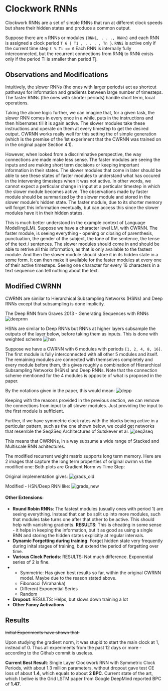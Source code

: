 # Clockwork RNNs 

Clockwork RNNs are a set of simple RNNs that run at different clock speeds but share their hidden states and produce a common output. 

Suppose there are `n` RNNs or modules `{RNN1, . . ., RNNn}` and each RNN is assigned a clock period `T ∈ { T1 , . . . , Tn }`. `RNNi` is active only if the current time step `t % Ti == 0` Each RNN is internally fully interconnected, but the recurrent connections from RNNj to RNNi exists only if the period Ti is smaller than period Tj. 

## Observations and Modifications
Intuitively, the slower RNNs (the ones with larger periods) act as shortcut pathways for information and gradients between large number of timesteps. The faster RNNs (the ones with shorter periods) handle short term, local operations. 

Taking the above logic further, we can imagine that, for a given task, the slower RNN comes in every once in a while, puts in the instructions and then hibernates till it is again active. The slower modules take these instructions and operate on them at every timestep to get the desired output. CWRNN works really well for this setting the of simple generation (which is the premise of the 1st experiment that the CWRNN was trained on in the original paper Section 4.1).

However, when looked from a discriminative perspective, the way connections are made make less sense. The faster modules are seeing the inputs and are making short term decisions or keeping important information in their states. The slower modules that come in later should be able to see these states of faster modules to understand what has occured in the intervening timesteps when it was not active. In other words, we cannot expect a perticular change in input at a perticular timestep in which the slower module becomes active. The observations made by faster module should be summarized by the slower module and stored in the slower module's hidden state. The faster module, due to its shorter memory will forget this information eventually, but can access this since the slower modules have it in their hidden states.

This is much better understood in the example context of Language Modelling(LM). Suppose we have a character level LM, with CWRNN. The faster module, is seeing everything - opening or closing of parenthesis, punctuation, the gender of the subject, the tone of the sentence, the tense of the text / sentences. The slower modules should come in and should be able to retrive all this information, as that is only available to the fastest module. And then the slower module should store it in its hidden state in a some form. It can then make it available for the faster modules at every one of their active timesteps. Seeing one character for every 16 characters in a text sequence can tell nothing about the text.

## Modified CWRNN

CWRNN are similar to Hierarchical Subsampling Networks (HSNs) and Deep RNNs except that subsampling is done implicity. 

The Deep RNN from Graves 2013 - Generating Sequences with RNNs
![deeprnn](https://cloud.githubusercontent.com/assets/8753078/11612816/9bddf020-9c2e-11e5-850e-0b50381b6d5b.png)

HSNs are similar to Deep RNNs but RNNs at higher layers subsample the outputs of the layer below, before taking them as inputs. This is done with weighted scheme
![hsn](https://cloud.githubusercontent.com/assets/8753078/11612818/9c901016-9c2e-11e5-8b7f-8a668afd0cd7.png)

Suppose we have a CWRNN with 6 modules with periods `[1, 2, 4, 8, 16]`. The first module is fully interconnected with all other 5 modules and itself. The remaining modules are connected with themselves completely and every module before them, this gives roughly a combination of Hierarchical Subsampling Networks (HSNs) and Deep RNNs. Note that the connection scheme mentioned for the 4 modules is opposite of what is proposed in the paper. 

By the notations given in the paper, this would mean:
![depp](https://cloud.githubusercontent.com/assets/8753078/11612805/453c4b86-9c2e-11e5-9b0d-52dbab1c005a.png)

Keeping with the reasons provided in the previous section, we can remove the connections from input to all slower modules. Just providing the input to the first module is sufficient.

Further, if we have symmetric clock rates with the blocks being active in a perticular pattern, such as the one shown below, we could get networks that resemble the Seq2Seq Architectures of Sutskever et al. 
![seq2seq](https://cloud.githubusercontent.com/assets/8753078/11612806/46e59834-9c2e-11e5-8309-7a93aa72383c.png)

This means that CWRNNs, in a way subsume a wide range of Stacked and Multiscale RNN achitectures.

The modified recurrent weight matrix supports long term memory. Here are 2 images that capture the long term properties of original cwrnn vs the modified one:
Both plots are Gradient Norm vs Time Step: 

Original implementation gives:
![grads_old](https://cloud.githubusercontent.com/assets/8753078/11612856/4f2cb75a-9c30-11e5-8ca3-815b43b6698a.png)

Modified - HSN/Deep RNN like:
![grads_new](https://cloud.githubusercontent.com/assets/8753078/11612855/4e8db6d2-9c30-11e5-82ff-f9ff91520851.png)

#### Other Extensions:

* **Round Robin RNNs**: The fastest modules (usually ones with period 1) are seeing everything. Instead that  can be split up into more modules, such that modules take turns one after that other to be active. This should help with vanishing gradients. **RESULTS**: This is cheating in some sense - it helps in keeping the information, but it as good as using a single RNN and storing the hidden states explicitly at regular intervals.
* **Dynamic Forgetting during training**: Forget hidden state very frequently during inital stages of training, but extend the period of forgetting over time.
* **Various Clock Periods**: RESULTS: Not much difference. Exponential series of 2 is fine. 
* 
	* Symmetric: Has given best results so far, within 		the original CWRNN model. Maybe due to the reason 		stated above.
	* Fibonacci (Virahanka)
	* Different Exponential Series
	* Random
* **Dropout**: RESULTS: Helps, but slows down training a lot
* **Other Fancy Activations**
	
## Results

~~Initial Experiments have shown that:~~

Upon studying the gradient norm, it was stupid to start the main clock at 1, instead of 0. Thus all experiments from the past 12 days or more - according to the Github commit is useless.

**Current Best Result**: Single Layer Clockwork RNN with Symmetric Clock Periods, with about 1.3 million parameters, without dropout gave test CE loss of about **1.4**, which equals to about **2 BPC**. Current state of the art, which I belive is the Grid LSTM paper from Google DeepMind reported BPC of **1.47**.



